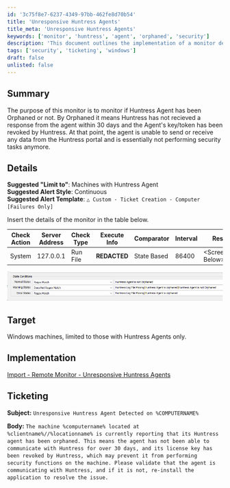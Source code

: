```yaml
---
id: '3c75f8e7-6237-4349-97bb-462fe8d70b54'
title: 'Unresponsive Huntress Agents'
title_meta: 'Unresponsive Huntress Agents'
keywords: ['monitor', 'huntress', 'agent', 'orphaned', 'security']
description: 'This document outlines the implementation of a monitor designed to detect if a Huntress Agent has become orphaned, meaning it has not communicated with the Huntress portal for over 30 days. It includes details on suggested alert settings, implementation steps, and ticketing information for unresponsive agents.'
tags: ['security', 'ticketing', 'windows']
draft: false
unlisted: false
---
```


## Summary

The purpose of this monitor is to monitor if Huntress Agent has been Orphaned or not. By Orphaned it means Huntress has not recieved a response from the agent within 30 days and the Agent's key/token has been revoked by Huntress. At that point, the agent is unable to send or receive any data from the Huntress portal and is essentially not performing security tasks anymore.

## Details

**Suggested "Limit to"**: Machines with Huntress Agent  
**Suggested Alert Style**: Continuous  
**Suggested Alert Template**: `△ Custom - Ticket Creation - Computer [Failures Only]`

Insert the details of the monitor in the table below.

| Check Action | Server Address | Check Type | Execute Info | Comparator  | Interval | Result              |
| ------------ | -------------- | ---------- | ------------ | ----------- | -------- | ------------------- |
| System       | 127.0.0.1      | Run File   | **REDACTED** | State Based | 86400    | \<Screenshot Below> |

![Screenshot](../../../static/img/Unresponsive-Huntress-Agents/image_1.png)

## Target

Windows machines, limited to those with Huntress Agents only.

## Implementation

[Import - Remote Monitor - Unresponsive Huntress Agents](<./Unresponsive Huntress Agents.md>)

## Ticketing

**Subject:** `Unresponsive Huntress Agent Detected on %COMPUTERNAME%`  

**Body:** `The machine %computername% located at %clientname%//%locationname% is currently reporting that its Huntress agent has been orphaned. This means the agent has not been able to communicate with Huntress for over 30 days, and its license key has been revoked by Huntress, which may prevent it from performing security functions on the machine. Please validate that the agent is communicating with Huntress, and if it is not, re-install the application to resolve the issue.`



